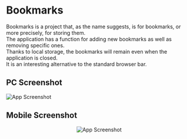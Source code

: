 
# Bookmarks

Bookmarks is a project that, as the name suggests, is for bookmarks, or more precisely, for storing them.  
The application has a function for adding new bookmarks as well as removing specific ones.  
Thanks to local storage, the bookmarks will remain even when the application is closed.  
It is an interesting alternative to the standard browser bar.
## PC Screenshot
![App Screenshot](https://i.ibb.co/m66qp1M/1.png)
## Mobile Screenshot
<div align="center">

![App Screenshot](https://i.ibb.co/3Tv4X6s/m1.png)
</div>